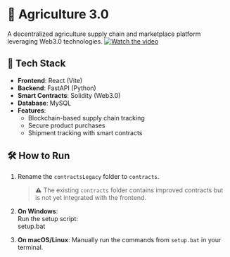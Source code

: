 # 🌾 Agriculture 3.0
A decentralized agriculture supply chain and marketplace platform leveraging Web3.0 technologies.
[![Watch the video](https://img.youtube.com/vi/FrHlcGUWuXs/maxresdefault.jpg)](https://youtu.be/FrHlcGUWuXs)


## 🚀 Tech Stack

- **Frontend**: React (Vite)
- **Backend**: FastAPI (Python)
- **Smart Contracts**: Solidity (Web3.0)
- **Database**: MySQL
- **Features**:  
  - Blockchain-based supply chain tracking  
  - Secure product purchases  
  - Shipment tracking with smart contracts  

## 🛠️ How to Run

1. Rename the `contractsLegacy` folder to `contracts`.  
   > ⚠️ The existing `contracts` folder contains improved contracts but is not yet integrated with the frontend.

2. **On Windows**:  
   Run the setup script:  
   setup.bat

3. **On macOS/Linux**:
   Manually run the commands from `setup.bat` in your terminal.

